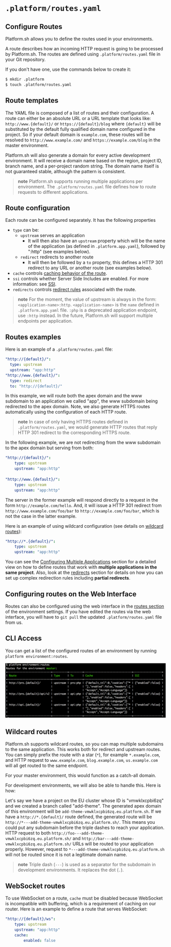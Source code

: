 # `.platform/routes.yaml`

## Configure Routes

Platform.sh allows you to define the routes used in your environments.

A route describes how an incoming HTTP request is going to be processed by
Platform.sh. The routes are defined using `.platform/routes.yaml` file
in your Git repository.

If you don't have one, use the commands below to create it:

```bash
$ mkdir .platform
$ touch .platform/routes.yaml
```

## Route templates

The YAML file is composed of a list of routes and their configuration.
A route can either be an absolute URL or a URL template that looks like:
`http://www.{default}/` or `https://{default}/blog` where `{default}`
will be substituted by the default fully qualified domain name configured
in the project. So if your default domain is `example.com`, these
routes will be resolved to `http://www.example.com/` and
`https://example.com/blog` in the master environment.

Platform.sh will also generate a domain for every active development environment.
It will receive a domain name based on the region, project ID, branch name, and a per-project random string. The
domain name itself is not guaranteed stable, although the pattern is consistent.

> **note**
> Platform.sh supports running multiple applications per environment.
> The `.platform/routes.yaml` file defines how to route requests to
> different applications.

## Route configuration

Each route can be configured separately. It has the following properties

* `type` can be:
  * `upstream` serves an application
    * It will then also have an `upstream` property which will be the name of
      the application (as defined in `.platform.app.yaml`),
      followed by ":http" (see examples below).
  * `redirect` redirects to another route
    * It will then be followed by a `to` property, this defines a HTTP 301
      redirect to any URL or another route (see examples below).
* `cache` controls [caching behavior of the route](cache.html).
* `ssi` controls whether Server Side Includes are enabled.
  For more information: see [SSI](ssi.html).
* `redirects` controls [redirect rules](redirects.html) associated with the
  route.

> **note**
> For the moment, the value of upstream is always in the form: `<application-name>:http`.
> `<application-name>` is the `name` defined in `.platform.app.yaml` file.
> `:php` is a deprecated application endpoint, use `:http` instead.
> In the future, Platform.sh will support multiple endpoints per application.

## Routes examples

Here is an example of a `.platform/routes.yaml` file:

```yaml
"http://{default}/":
  type: upstream
  upstream: "app:http"
"http://www.{default}/":
  type: redirect
  to: "http://{default}/"
```

In this example, we will route both the apex domain and the www subdomain to an
application we called "app", the www subdomain being redirected to the
apex domain. Note, we also generate HTTPS routes automatically using the
configuration of each HTTP route.

> **note**
> In case of only having HTTPS routes defined in `.platform/routes.yaml`,
> we would generate HTTP routes that reply HTTP 301 redirect
> to the corresponding HTTPS route.

In the following example, we are not redirecting from the www subdomain to the
apex domain but serving from both:

```yaml
"http://{default}/":
    type: upstream
    upstream: "app:http"

"http://www.{default}/":
    type: upstream
    upstream: "app:http"
```

The server in the former example will respond directly to a request in the form
`http://example.com/hello`. And, it will issue a HTTP 301 redirect from
`http://www.example.com/foo/bar` to `http://example.com/foo/bar`, which is not
the case in the latter example.

Here is an example of using wildcard configuration (see details on [wildcard
routes](#wildcard-routes)):

```yaml
"http://*.{default}/":
    type: upstream
    upstream: "app:http"
```

You can see the [Configuring Multiple Applications](platform-app-yaml-multi-app.md)
section for a detailed view on how to define routes that work with
**multiple applications in the same project**. Also, look at the
[redirects](redirects.md) section for details on how you can set up complex
redirection rules including **partial redirects**.

## Configuring routes on the Web Interface

Routes can also be configured using the web interface in
the [routes section](../overview/web-ui/configure-environment.html#routes)
of the environment settings. If you have edited the routes via the web interface,
you will have to `git pull` the updated `.platform/routes.yaml` file from us.

## CLI Access

You can get a list of the configured routes of an environment by running
`platform environment:routes`.

![Platform Routes Cli](/images/platform-routes-cli.png)

## Wildcard routes

Platform.sh supports wildcard routes, so you can map multiple subdomains to the
same application. This works both for redirect and upstream routes. You can
simply prefix the route with a star (`*`), for example `*.example.com`, and
HTTP request to `www.example.com`, `blog.example.com`, `us.example.com` will all get
routed to the same endpoint.

For your master environment, this would function as a catch-all domain.

For development environments, we will also be able to handle this. Here is how:

Let's say we have a project on the EU cluster whose ID is "vmwklxcpbi6zq" and
we created a branch called "add-theme". The generated apex domain of this
environment will be `add-theme-vmwklxcpbi6zq.eu.platform.sh`.
If we have a `http://*.{default}/` route defined, the generated route will
be `http://*---add-theme-vmwklxcpbi6zq.eu.platform.sh/`. This means you could
put any subdomain before the triple dashes to reach your application.
HTTP request to both `http://foo---add-theme-vmwklxcpbi6zq.eu.platform.sh/` and
`http://bar---add-theme-vmwklxcpbi6zq.eu.platform.sh/` URLs will be routed
to your application properly. However, request to
`*---add-theme-vmwklxcpbi6zq.eu.platform.sh` will not be routed since it is not
a legitimate domain name.

> **note**
> Triple dash (`---`) is used as a separator for the subdomain in development
> environments. It replaces the dot (`.`).

## WebSocket routes

To use WebSocket on a route, `cache` must be disabled because WebSocket is
incompatible with buffering, which is a requirement of caching on our router.
Here is an example to define a route that serves WebSocket:

```yaml
"http://{default}/ws":
    type: upstream
    upstream: "app:http"
    cache:
        enabled: false
```
